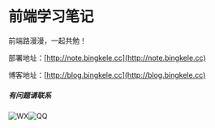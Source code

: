 # 前端学习笔记

前端路漫漫，一起共勉！

部署地址：[http://note.bingkele.cc](http://note.bingkele.cc)

博客地址：[http://blog.bingkele.cc](http://blog.bingkele.cc)

##### 有问题请联系

![WX](http://cdn.bingkele.cc/Wechatqrcode.png)![QQ](http://cdn.bingkele.cc/QQqrcode.png)
